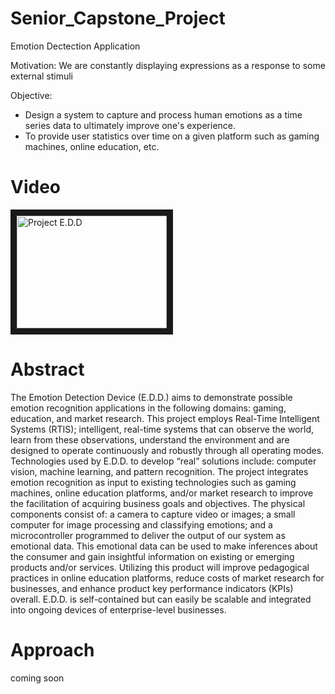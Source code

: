 # Senior_Capstone_Project
Emotion Dectection Application

Motivation: We are constantly displaying expressions as a response to some external stimuli

Objective:
  - Design a system to capture and process human emotions as a time series data to ultimately improve one's experience.
  - To provide user statistics over time on a given platform such as gaming machines, online education, etc.
  
# Video
<a href="http://www.youtube.com/watch?feature=player_embedded&v=oQZoGVFFEYw
" target="_blank"><img src="http://img.youtube.com/vi/oQZoGVFFEYw/0.jpg" 
alt="Project E.D.D" width="240" height="180" border="10" /></a>

# Abstract
The Emotion Detection Device (E.D.D.) aims to demonstrate possible emotion recognition applications in the following domains: gaming, education, and market research. This project employs Real-Time Intelligent Systems (RTIS); intelligent, real-time systems that can observe the world, learn from these observations, understand the environment and are designed to operate continuously and robustly through all operating modes. Technologies used by E.D.D. to develop “real” solutions include: computer vision, machine learning, and pattern recognition. The project integrates emotion recognition as input to existing technologies such as gaming machines, online education platforms, and/or market research to improve the facilitation of acquiring business goals and objectives. The physical components consist of: a camera to capture video or images; a small computer for image processing and classifying emotions; and a microcontroller programmed to deliver the output of our system as emotional data. This emotional data can be used to make inferences about the consumer and gain insightful information on existing or emerging products and/or services. Utilizing this product will improve pedagogical practices in online education platforms, reduce costs of market research for businesses, and enhance product key performance indicators (KPIs) overall. E.D.D. is self-contained but can easily be scalable and integrated into ongoing devices of enterprise-level businesses.

# Approach
coming soon
